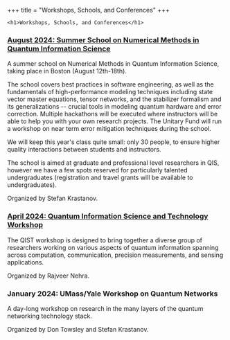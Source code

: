 +++
title = "Workshops, Schools, and Conferences"
+++

~~~
<h1>Workshops, Schools, and Conferences</h1>
~~~

### [August 2024: Summer School on Numerical Methods in Quantum Information Science](https://qnumerics.org)

A summer school on Numerical Methods in Quantum Information Science, taking place in Boston (August 12th-18th).

The school covers best practices in software engineering, as well as the fundamentals of high-performance modeling techniques including state vector master equations, tensor networks, and the stabilizer formalism and its generalizations -- crucial tools in modeling quantum hardware and error correction. Multiple hackathons will be executed where instructors will be able to help you with your own research projects. The Unitary Fund will run a workshop on near term error mitigation techniques during the school.

We will keep this year's class quite small: only 30 people, to ensure higher quality interactions between students and instructors.

The school is aimed at graduate and professional level researchers in QIS, however we have a few spots reserved for particularly talented undergraduates (registration and travel grants will be available to undergraduates).

Organized by Stefan Krastanov.

### [April 2024: Quantum Information Science and Technology Workshop](../2024-qist-workshop)


The QIST workshop is designed to bring together a diverse group of researchers working on various aspects of quantum information spanning across computation, communication, precision measurements, and sensing applications.  

Organized by Rajveer Nehra.

### January 2024: UMass/Yale Workshop on Quantum Networks

A day-long workshop on research in the many layers of the quantum networking technology stack.

Organized by Don Towsley and Stefan Krastanov.
